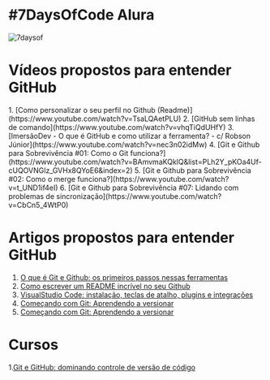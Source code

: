 <h1> #7DaysOfCode Alura </h1>

![7daysof](https://github.com/RenWro/7DaysOfCode-GitHub/assets/134458911/b38ca43b-907a-479e-a651-13791e7c603a)

<h1>Vídeos propostos para entender GitHub</h1>
1. [Como personalizar o seu perfil no Github (Readme)](https://www.youtube.com/watch?v=TsaLQAetPLU)
2. [GitHub sem linhas de comando](https://www.youtube.com/watch?v=vhqTiQdUHfY)
3. [ImersãoDev - O que é GitHub e como utilizar a ferramenta? - c/ Robson Júnior](https://www.youtube.com/watch?v=nec3n02idMw)
4. [Git e Github para Sobrevivência #01: Como o Git funciona?](https://www.youtube.com/watch?v=BAmvmaKQklQ&list=PLh2Y_pKOa4Uf-cUQOVNGlz_GVHx8QYoE6&index=2)
5. [Git e Github para Sobrevivência #02: Como o merge funciona?](https://www.youtube.com/watch?v=t_UND1if4eI)
6. [Git e Github para Sobrevivência #07: Lidando com problemas de sincronização](https://www.youtube.com/watch?v=CbCn5_4WtP0)




<h1>Artigos propostos para entender GitHub</h1>

1. [O que é Git e Github: os primeiros passos nessas ferramentas](https://www.alura.com.br/artigos/o-que-e-git-github?utm_medium=email&_hsenc=p2ANqtz-8jb5vf0B1IL-Wy-ov9WgqTXXApAkY6Pbc1l2S4Xo3gvSaKL9y6_YD8B6UvYq9_OKyF8HSE8dZgmp9qlHpVboQt-rqVlw&_hsmi=231299753&utm_content=231299753&utm_source=hs_automation)
2. [Como escrever um README incrível no seu Github](https://www.alura.com.br/artigos/escrever-bom-readme?utm_medium=email&_hsenc=p2ANqtz--Acj9fucRgryPfTKPU1CxBYwym1ywKjEQFUj4DKv0DuDv_o9b6hnz_jd_UB8B_CsCTkBc863rlMW0jz1Y9bcR3Z1rKVQ&_hsmi=231299753&utm_content=231299753&utm_source=hs_automation)
3. [VisualStudio Code: instalação, teclas de atalho, plugins e integrações](https://www.alura.com.br/artigos/visualstudio-code-instalacao-teclas-de-atalho-plugins-e-integracoes?utm_medium=email&_hsenc=p2ANqtz--9VZyxeVH0QgEFZf0vDiIPm-VT55QFZGkcHIV-1UtSqb-7JWObVcd8FtpRvI5texrZcs4GGKCgCLsj_9CpKZoPTcSEXA&_hsmi=231299862&utm_content=231299862&utm_source=hs_automation)
4. [Começando com Git: Aprendendo a versionar](https://www.alura.com.br/artigos/comecando-com-git-aprendendo-versionar?utm_medium=email&_hsenc=p2ANqtz-9pSo85qvRhz1LnVVipFs-2FxtAhtQXIgsFvsE0gT48_dAYHObdiejDsS-ykEbNvzKwhSJYCZMmayUiUtZNBJB5O2M9ug&_hsmi=231300195&utm_content=231300195&utm_source=hs_automation)
5. [Começando com Git: Aprendendo a versionar](https://www.alura.com.br/artigos/comecando-com-git-aprendendo-versionar?utm_medium=email&_hsenc=p2ANqtz-9pSo85qvRhz1LnVVipFs-2FxtAhtQXIgsFvsE0gT48_dAYHObdiejDsS-ykEbNvzKwhSJYCZMmayUiUtZNBJB5O2M9ug&_hsmi=231300195&utm_content=231300195&utm_source=hs_automation)


<h1>Cursos</h1>

1.[Git e GitHub: dominando controle de versão de código](https://www.alura.com.br/curso-online-git-github-dominando-controle-versao-codigo)
